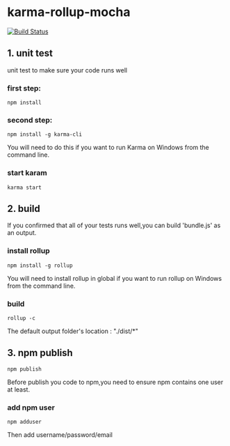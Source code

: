# karma-rollup-mocha
[![Build Status](https://travis-ci.org/axmand/kiwi.gl.svg?branch=master)](https://travis-ci.org/axmand/kiwi.gl)
##  1. unit test  ##
unit test to make sure your code runs well
### first step: ###
```
npm install
```
### second step: ###
```
npm install -g karma-cli
```
You will need to do this if you want to run Karma on Windows from the command line.

### start karam ###
```
karma start
```
##  2. build  ##
If you confirmed that all of your tests runs well,you can build 'bundle.js' as an output.
### install rollup ###
```
npm install -g rollup 
```
You will need to install rollup in global if you want to run rollup on Windows from the command line.
### build ###
```
rollup -c
```
The default output folder's location : "./dist/*"
##  3. npm publish  ##
```
npm publish
```
Before publish you code to npm,you need to ensure npm contains one user at least.
### add npm user ###
```
npm adduser
```
Then add username/password/email

